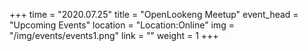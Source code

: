 +++ 
time = "2020.07.25" 
title = "OpenLookeng Meetup" 
event_head = "Upcoming Events"
location = "Location:Online" 
img = "/img/events/events1.png"
link = "" 
weight = 1
+++
